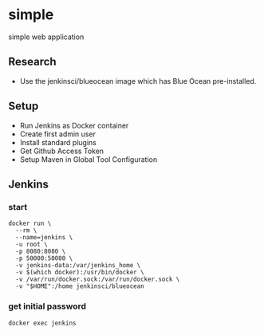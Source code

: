 # simple

simple web application

## Research

* Use the jenkinsci/blueocean image which has Blue Ocean pre-installed.

## Setup

* Run Jenkins as Docker container
* Create first admin user
* Install standard plugins
* Get Github Access Token
* Setup Maven in Global Tool Configuration

## Jenkins

### start

```
docker run \
  --rm \
  --name=jenkins \
  -u root \
  -p 8080:8080 \
  -p 50000:50000 \
  -v jenkins-data:/var/jenkins_home \
  -v $(which docker):/usr/bin/docker \
  -v /var/run/docker.sock:/var/run/docker.sock \
  -v "$HOME":/home jenkinsci/blueocean
```

### get initial password

```
docker exec jenkins 
```

